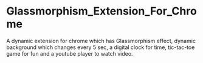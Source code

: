 # Glassmorphism_Extension_For_Chrome
A dynamic extension for chrome which has Glassmorphism effect, dynamic background which changes every 5 sec, a digital clock for time, tic-tac-toe game for fun and a youtube player to watch video.
